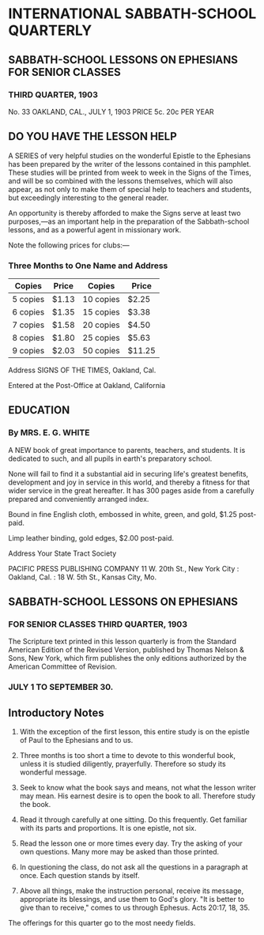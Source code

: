 # INTERNATIONAL SABBATH-SCHOOL QUARTERLY

## SABBATH-SCHOOL LESSONS ON EPHESIANS FOR SENIOR CLASSES

### THIRD QUARTER, 1903

No. 33            OAKLAND, CAL., JULY 1, 1903                PRICE 5c.   20c PER YEAR

## DO YOU HAVE THE LESSON HELP

A SERIES of very helpful studies on the wonderful Epistle to the Ephesians has been prepared by the writer of the lessons contained in this pamphlet. These studies will be printed from week to week in the Signs of the Times, and will be so combined with the lessons themselves, which will also appear, as not only to make them of special help to teachers and students, but exceedingly interesting to the general reader.

An opportunity is thereby afforded to make the Signs serve at least two purposes,—as an important help in the preparation of the Sabbath-school lessons, and as a powerful agent in missionary work.

Note the following prices for clubs:—

### Three Months to One Name and Address

| Copies | Price | Copies | Price |
|--------|-------|--------|-------|
| 5 copies | $1.13 | 10 copies | $2.25 |
| 6 copies | $1.35 | 15 copies | $3.38 |
| 7 copies | $1.58 | 20 copies | $4.50 |
| 8 copies | $1.80 | 25 copies | $5.63 |
| 9 copies | $2.03 | 50 copies | $11.25 |

Address SIGNS OF THE TIMES, Oakland, Cal.

Entered at the Post-Office at Oakland, California

## EDUCATION
### By MRS. E. G. WHITE

A NEW book of great importance to parents, teachers, and students. It is dedicated to such, and all pupils in earth's preparatory school.

None will fail to find it a substantial aid in securing life's greatest benefits, development and joy in service in this world, and thereby a fitness for that wider service in the great hereafter. It has 300 pages aside from a carefully prepared and conveniently arranged index.

Bound in fine English cloth, embossed in white, green, and gold, $1.25 post-paid.

Limp leather binding, gold edges, $2.00 post-paid.

Address Your State Tract Society

PACIFIC PRESS PUBLISHING COMPANY
11 W. 20th St., New York City : Oakland, Cal. : 18 W. 5th St., Kansas City, Mo.

## SABBATH-SCHOOL LESSONS ON EPHESIANS
### FOR SENIOR CLASSES                              THIRD QUARTER, 1903

The Scripture text printed in this lesson quarterly is from the Standard American Edition of the Revised Version, published by Thomas Nelson & Sons, New York, which firm publishes the only editions authorized by the American Committee of Revision.

### JULY 1 TO SEPTEMBER 30.

## Introductory Notes

1. With the exception of the first lesson, this entire study is on the epistle of Paul to the Ephesians and to us.

2. Three months is too short a time to devote to this wonderful book, unless it is studied diligently, prayerfully. Therefore so study its wonderful message.

3. Seek to know what the book says and means, not what the lesson writer may mean. His earnest desire is to open the book to all. Therefore study the book.

4. Read it through carefully at one sitting. Do this frequently. Get familiar with its parts and proportions. It is one epistle, not six.

5. Read the lesson one or more times every day. Try the asking of your own questions. Many more may be asked than those printed.

6. In questioning the class, do not ask all the questions in a paragraph at once. Each question stands by itself.

7. Above all things, make the instruction personal, receive its message, appropriate its blessings, and use them to God's glory. "It is better to give than to receive," comes to us through Ephesus. Acts 20:17, 18, 35.

The offerings for this quarter go to the most needy fields.